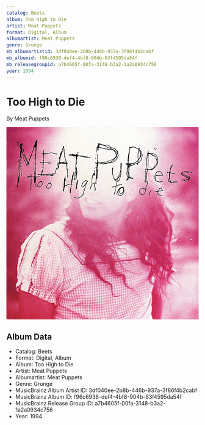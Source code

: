 ```yaml
---
catalog: Beets
album: Too High to Die
artist: Meat Puppets
format: Digital, Album
albumartist: Meat Puppets
genre: Grunge
mb_albumartistid: 3df040ee-2b8b-446b-937a-3f86f4b2cabf
mb_albumid: f96c6938-def4-4bf8-904b-63f4595da54f
mb_releasegroupid: a7b4605f-00fa-3148-b3a2-1a2a0934c756
year: 1994
---
```


# Too High to Die

By Meat Puppets

![](../../assets/beetscovers/Meat_Puppets-Too_High_to_Die.jpg)

## Album Data

- Catalog: Beets
- Format: Digital, Album
- Album: Too High to Die
- Artist: Meat Puppets
- Albumartist: Meat Puppets
- Genre: Grunge
- MusicBrainz Album Artist ID: 3df040ee-2b8b-446b-937a-3f86f4b2cabf
- MusicBrainz Album ID: f96c6938-def4-4bf8-904b-63f4595da54f
- MusicBrainz Release Group ID: a7b4605f-00fa-3148-b3a2-1a2a0934c756
- Year: 1994

